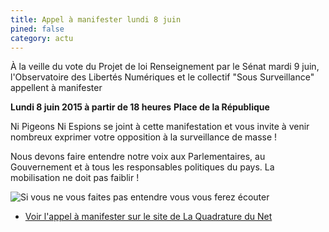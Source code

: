 ```yaml
---
title: Appel à manifester lundi 8 juin
pined: false
category: actu
---
```


À la veille du vote du Projet de loi Renseignement par le Sénat mardi 9 juin, l'Observatoire des Libertés Numériques et le collectif "Sous Surveillance" appellent à manifester 

**Lundi 8 juin 2015 à partir de 18 heures**
**Place de la République**

Ni Pigeons Ni Espions se joint à cette manifestation et vous invite à venir nombreux exprimer votre opposition à la surveillance de masse !

Nous devons faire entendre notre voix aux Parlementaires, au Gouvernement et à tous les responsables politiques du pays. La mobilisation ne doit pas faiblir !

![Si vous ne vous faites pas entendre vous vous ferez écouter](../images/news/PJLR-metro.png)

- [Voir l'appel à manifester sur le site de La Quadrature du Net](http://www.laquadrature.net/fr/8-juin-manifestation-contre-la-surveillance-generalisee)
